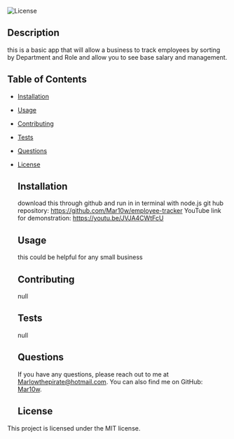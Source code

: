 ![License](https://img.shields.io/badge/license-MIT-blue.svg)

  ## Description
  this is a basic app that will allow a business to track employees by sorting by Department and Role and allow you to see base salary and management.
  
  ## Table of Contents
  * [Installation](#installation)
  * [Usage](#usage)
  * [Contributing](#contributing)
  * [Tests](#tests)
  * [Questions](#questions)
  
* [License](#license)
  
  ## Installation
  download this through github and run in in terminal with node.js
  git hub repository: https://github.com/Mar10w/employee-tracker
  YouTube link for demonstration: https://youtu.be/JVJA4CWtFcU
  
  ## Usage
  this could be helpful for any small business
  
  ## Contributing
  null
  
  ## Tests
  null
  
  ## Questions
  If you have any questions, please reach out to me at [Marlowthepirate@hotmail.com](mailto:Marlowthepirate@hotmail.com).
  You can also find me on GitHub: [Mar10w](https://github.com/Mar10w).
  
  ## License
This project is licensed under the MIT license.
  